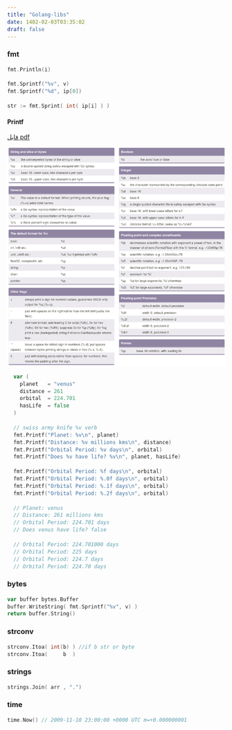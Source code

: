 ```yaml
---
title: "Golang-libs"
date: 1402-02-03T03:35:02
draft: false
---
```


### fmt

```go
fmt.Println(i)

fmt.Sprintf("%v", v)
fmt.Sprintf("%d", ip[0])

str := fmt.Sprint( int( ip[i] ) )
```

#### Printf

[فایل pdf](https://raw.githubusercontent.com/saturn99/learngo/master/07-printf/printf%20cheatsheet.pdf)

![Printf Format](/image/allpPintfFormat.jpg)

```go
  var (
    planet   = "venus"
    distance = 261
    orbital  = 224.701
    hasLife  = false
  )

  // swiss army knife %v verb
  fmt.Printf("Planet: %v\n", planet)
  fmt.Printf("Distance: %v millions kms\n", distance)
  fmt.Printf("Orbital Period: %v days\n", orbital)
  fmt.Printf("Does %v have life? %v\n", planet, hasLife)

  fmt.Printf("Orbital Period: %f days\n", orbital)
  fmt.Printf("Orbital Period: %.0f days\n", orbital)
  fmt.Printf("Orbital Period: %.1f days\n", orbital)
  fmt.Printf("Orbital Period: %.2f days\n", orbital)

  // Planet: venus
  // Distance: 261 millions kms
  // Orbital Period: 224.701 days
  // Does venus have life? false
  
  // Orbital Period: 224.701000 days
  // Orbital Period: 225 days
  // Orbital Period: 224.7 days
  // Orbital Period: 224.70 days
```

### bytes

```go
var buffer bytes.Buffer
buffer.WriteString( fmt.Sprintf("%v", v) )
return buffer.String()
```

### strconv

```go
strconv.Itoa( int(b) ) //if b str or byte
strconv.Itoa(     b  ) 
```

### strings

```go
strings.Join( arr , ".")
```

### time

```go
time.Now() // 2009-11-10 23:00:00 +0000 UTC m=+0.000000001
```